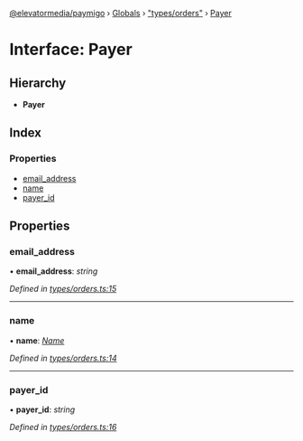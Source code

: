 [@elevatormedia/paymigo](../README.md) › [Globals](../globals.md) › ["types/orders"](../modules/_types_orders_.md) › [Payer](_types_orders_.payer.md)

# Interface: Payer

## Hierarchy

-   **Payer**

## Index

### Properties

-   [email_address](_types_orders_.payer.md#email_address)
-   [name](_types_orders_.payer.md#name)
-   [payer_id](_types_orders_.payer.md#payer_id)

## Properties

### email_address

• **email_address**: _string_

_Defined in [types/orders.ts:15](https://github.com/ELEVATORmedia/paymigo/blob/396f1ec/src/types/orders.ts#L15)_

---

### name

• **name**: _[Name](_types_orders_.name.md)_

_Defined in [types/orders.ts:14](https://github.com/ELEVATORmedia/paymigo/blob/396f1ec/src/types/orders.ts#L14)_

---

### payer_id

• **payer_id**: _string_

_Defined in [types/orders.ts:16](https://github.com/ELEVATORmedia/paymigo/blob/396f1ec/src/types/orders.ts#L16)_
